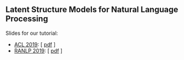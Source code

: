 ## Latent Structure Models for Natural Language Processing

Slides for our tutorial:

  - [ACL 2019](https://www.acl2019.org): \[ [pdf](acl.pdf) \]
  - [RANLP 2019](http://lml.bas.bg/ranlp2019/start.php): \[ [pdf](ranlp.pdf) \]
